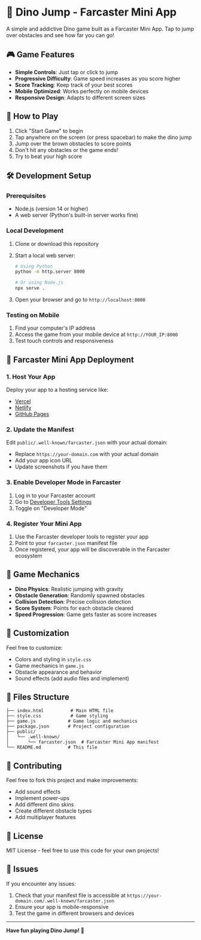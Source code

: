 # 🦕 Dino Jump - Farcaster Mini App

A simple and addictive Dino game built as a Farcaster Mini App. Tap to jump over obstacles and see how far you can go!

## 🎮 Game Features

- **Simple Controls**: Just tap or click to jump
- **Progressive Difficulty**: Game speed increases as you score higher
- **Score Tracking**: Keep track of your best scores
- **Mobile Optimized**: Works perfectly on mobile devices
- **Responsive Design**: Adapts to different screen sizes

## 🚀 How to Play

1. Click "Start Game" to begin
2. Tap anywhere on the screen (or press spacebar) to make the dino jump
3. Jump over the brown obstacles to score points
4. Don't hit any obstacles or the game ends!
5. Try to beat your high score

## 🛠️ Development Setup

### Prerequisites

- Node.js (version 14 or higher)
- A web server (Python's built-in server works fine)

### Local Development

1. Clone or download this repository
2. Start a local web server:

   ```bash
   # Using Python
   python -m http.server 8000

   # Or using Node.js
   npx serve .
   ```

3. Open your browser and go to `http://localhost:8000`

### Testing on Mobile

1. Find your computer's IP address
2. Access the game from your mobile device at `http://YOUR_IP:8000`
3. Test touch controls and responsiveness

## 📱 Farcaster Mini App Deployment

### 1. Host Your App

Deploy your app to a hosting service like:

- [Vercel](https://vercel.com)
- [Netlify](https://netlify.com)
- [GitHub Pages](https://pages.github.com)

### 2. Update the Manifest

Edit `public/.well-known/farcaster.json` with your actual domain:

- Replace `https://your-domain.com` with your actual domain
- Add your app icon URL
- Update screenshots if you have them

### 3. Enable Developer Mode in Farcaster

1. Log in to your Farcaster account
2. Go to [Developer Tools Settings](https://farcaster.xyz/~/settings/developer-tools)
3. Toggle on "Developer Mode"

### 4. Register Your Mini App

1. Use the Farcaster developer tools to register your app
2. Point to your `farcaster.json` manifest file
3. Once registered, your app will be discoverable in the Farcaster ecosystem

## 🎯 Game Mechanics

- **Dino Physics**: Realistic jumping with gravity
- **Obstacle Generation**: Randomly spawned obstacles
- **Collision Detection**: Precise collision detection
- **Score System**: Points for each obstacle cleared
- **Speed Progression**: Game gets faster as score increases

## 🎨 Customization

Feel free to customize:

- Colors and styling in `style.css`
- Game mechanics in `game.js`
- Obstacle appearance and behavior
- Sound effects (add audio files and implement)

## 📄 Files Structure

```
├── index.html          # Main HTML file
├── style.css           # Game styling
├── game.js            # Game logic and mechanics
├── package.json       # Project configuration
├── public/
│   └── .well-known/
│       └── farcaster.json  # Farcaster Mini App manifest
└── README.md          # This file
```

## 🤝 Contributing

Feel free to fork this project and make improvements:

- Add sound effects
- Implement power-ups
- Add different dino skins
- Create different obstacle types
- Add multiplayer features

## 📜 License

MIT License - feel free to use this code for your own projects!

## 🐛 Issues

If you encounter any issues:

1. Check that your manifest file is accessible at `https://your-domain.com/.well-known/farcaster.json`
2. Ensure your app is mobile-responsive
3. Test the game in different browsers and devices

---

**Have fun playing Dino Jump! 🦕**

